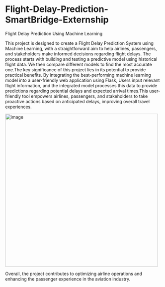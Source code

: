 # Flight-Delay-Prediction-SmartBridge-Externship

Flight Delay Prediction Using Machine Learning

This project is designed to create a Flight Delay Prediction System using Machine Learning, with a straightforward aim to help airlines, passengers, and stakeholders make informed decisions regarding flight delays. The process starts with building and testing a predictive model using historical flight data. We then compare different models to find the most accurate one.The key significance of this project lies in its potential to provide practical benefits. By integrating the best-performing machine learning model into a user-friendly web application using Flask, Users input relevant flight information, and the integrated model processes this data to provide predictions regarding potential delays and expected arrival times.This user-friendly tool empowers airlines, passengers, and stakeholders to take proactive actions based on anticipated delays, improving overall travel experiences.

<img width="491" alt="image" src="https://github.com/HarshiniBollineni1/Flight-Delay-Prediction-SmartBridge-Externship/assets/143960116/9528e856-498e-4bff-b48f-85df78c59137">

Overall, the project contributes to optimizing airline operations and enhancing the passenger experience in the aviation industry.

